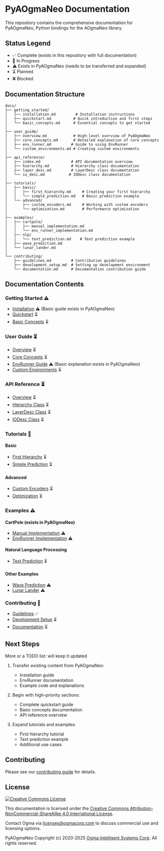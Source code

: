 <!---
  PyAOgmaNeo Documentation
  Copyright(c) 2020-2025 Ogma Intelligent Systems Corp. All rights reserved.
--->

# PyAOgmaNeo Documentation

This repository contains the comprehensive documentation for PyAOgmaNeo, Python bindings for the AOgmaNeo library.

## Status Legend
- ✅ Complete (exists in this repository with full documentation)
- 🔄 In Progress
- ⚠️ Exists in PyAOgmaNeo (needs to be transferred and expanded)
- ⏳ Planned
- ❌ Blocked

## Documentation Structure

```
docs/
├── getting_started/
│   ├── installation.md         # Installation instructions
│   ├── quickstart.md          # Quick introduction and first steps
│   └── basic_concepts.md      # Essential concepts to get started
│
├── user_guide/
│   ├── overview.md            # High-level overview of PyAOgmaNeo
│   ├── core_concepts.md       # Detailed explanation of core concepts
│   ├── env_runner.md         # Guide to using EnvRunner
│   └── custom_environments.md # Creating custom environments
│
├── api_reference/
│   ├── index.md              # API documentation overview
│   ├── hierarchy.md          # Hierarchy class documentation
│   ├── layer_desc.md         # LayerDesc class documentation
│   └── io_desc.md           # IODesc class documentation
│
├── tutorials/
│   ├── basic/
│   │   ├── first_hierarchy.md     # Creating your first hierarchy
│   │   └── simple_prediction.md   # Basic prediction example
│   └── advanced/
│       ├── custom_encoders.md     # Working with custom encoders
│       └── optimization.md        # Performance optimization
│
├── examples/
│   ├── cartpole/
│   │   ├── manual_implementation.md
│   │   └── env_runner_implementation.md
│   ├── nlp/
│   │   └── text_prediction.md    # Text prediction example
│   ├── wave_prediction.md
│   └── lunar_lander.md
│
└── contributing/
    ├── guidelines.md         # Contribution guidelines
    ├── development_setup.md  # Setting up development environment
    └── documentation.md      # Documentation contribution guide
```

## Documentation Contents

### Getting Started ⚠️
- [Installation](docs/getting_started/installation.md) ⚠️ (Basic guide exists in PyAOgmaNeo)
- [Quickstart](docs/getting_started/quickstart.md) ⏳
- [Basic Concepts](docs/getting_started/basic_concepts.md) ⏳

### User Guide ⏳
- [Overview](docs/user_guide/overview.md) ⏳
- [Core Concepts](docs/user_guide/core_concepts.md) ⏳
- [EnvRunner Guide](docs/user_guide/env_runner.md) ⚠️ (Basic explanation exists in PyAOgmaNeo)
- [Custom Environments](docs/user_guide/custom_environments.md) ⏳

### API Reference ⏳
- [Overview](docs/api_reference/index.md) ⏳
- [Hierarchy Class](docs/api_reference/hierarchy.md) ⏳
- [LayerDesc Class](docs/api_reference/layer_desc.md) ⏳
- [IODesc Class](docs/api_reference/io_desc.md) ⏳

### Tutorials 🔄
#### Basic
- [First Hierarchy](docs/tutorials/basic/first_hierarchy.md) ⏳
- [Simple Prediction](docs/tutorials/basic/simple_prediction.md) ⏳

#### Advanced
- [Custom Encoders](docs/tutorials/advanced/custom_encoders.md) ⏳
- [Optimization](docs/tutorials/advanced/optimization.md) ⏳

### Examples ⚠️
#### CartPole (exists in PyAOgmaNeo)
- [Manual Implementation](docs/examples/cartpole/manual_implementation.md) ⚠️
- [EnvRunner Implementation](docs/examples/cartpole/env_runner_implementation.md) ⚠️

#### Natural Language Processing
- [Text Prediction](docs/examples/nlp/text_prediction.md) ⏳

#### Other Examples
- [Wave Prediction](docs/examples/wave_prediction.md) ⚠️
- [Lunar Lander](docs/examples/lunar_lander.md) ⚠️

### Contributing 🔄
- [Guidelines](docs/contributing/guidelines.md) ✅
- [Development Setup](docs/contributing/development_setup.md) ⏳
- [Documentation](docs/contributing/documentation.md) ⏳

## Next Steps

More or a TODO list: will keep it updated

1. Transfer existing content from PyAOgmaNeo:
   - Installation guide
   - EnvRunner documentation
   - Example code and explanations
   
2. Begin with high-priority sections:
   - Complete quickstart guide
   - Basic concepts documentation
   - API reference overview

3. Expand tutorials and examples:
   - First hierarchy tutorial
   - Text prediction example
   - Additional use cases

## Contributing

Please see our [contributing guide](docs/contributing/guidelines.md) for details.

## License

<a rel="license" href="http://creativecommons.org/licenses/by-nc-sa/4.0/"><img alt="Creative Commons License" style="border-width:0" src="https://i.creativecommons.org/l/by-nc-sa/4.0/88x31.png" /></a>

This documentation is licensed under the [Creative Commons Attribution-NonCommercial-ShareAlike 4.0 International License](http://creativecommons.org/licenses/by-nc-sa/4.0/).

Contact Ogma via licenses@ogmacorp.com to discuss commercial use and licensing options.

PyAOgmaNeo Copyright (c) 2020-2025 [Ogma Intelligent Systems Corp](https://ogmacorp.com). All rights reserved. 